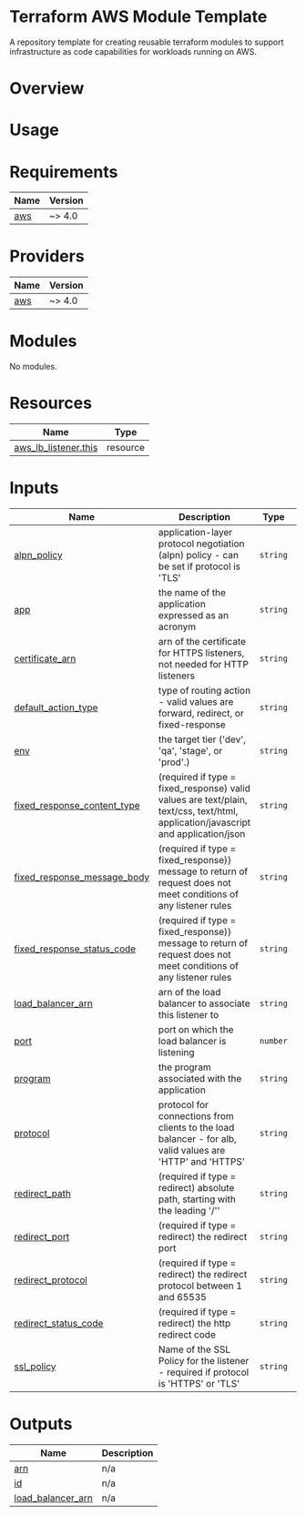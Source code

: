 # Terraform AWS Module Template
A repository template for creating reusable terraform modules to support infrastructure as code capabilities for workloads running on AWS. 

# Overview

# Usage 

<!-- BEGIN_TF_DOCS -->
# Requirements

| Name | Version |
|------|---------|
| <a name="requirement_aws"></a> [aws](#requirement\_aws) | ~> 4.0 |

# Providers

| Name | Version |
|------|---------|
| <a name="provider_aws"></a> [aws](#provider\_aws) | ~> 4.0 |

# Modules

No modules.

# Resources

| Name | Type |
|------|------|
| [aws_lb_listener.this](https://registry.terraform.io/providers/hashicorp/aws/latest/docs/resources/lb_listener) | resource |

# Inputs

| Name | Description | Type | Default | Required |
|------|-------------|------|---------|:--------:|
| <a name="input_alpn_policy"></a> [alpn\_policy](#input\_alpn\_policy) | application-layer protocol negotiation (alpn) policy - can be set if protocol is 'TLS' | `string` | `null` | no |
| <a name="input_app"></a> [app](#input\_app) | the name of the application expressed as an acronym | `string` | n/a | yes |
| <a name="input_certificate_arn"></a> [certificate\_arn](#input\_certificate\_arn) | arn of the certificate for HTTPS listeners, not needed for HTTP listeners | `string` | `null` | no |
| <a name="input_default_action_type"></a> [default\_action\_type](#input\_default\_action\_type) | type of routing action - valid values are forward, redirect, or fixed-response | `string` | n/a | yes |
| <a name="input_env"></a> [env](#input\_env) | the target tier ('dev', 'qa', 'stage', or 'prod'.) | `string` | n/a | yes |
| <a name="input_fixed_response_content_type"></a> [fixed\_response\_content\_type](#input\_fixed\_response\_content\_type) | (required if type = fixed\_response) valid values are text/plain, text/css, text/html, application/javascript and application/json | `string` | `null` | no |
| <a name="input_fixed_response_message_body"></a> [fixed\_response\_message\_body](#input\_fixed\_response\_message\_body) | (required if type = fixed\_response)} message to return of request does not meet conditions of any listener rules | `string` | `"The application is not available at this time. Please try again soon."` | no |
| <a name="input_fixed_response_status_code"></a> [fixed\_response\_status\_code](#input\_fixed\_response\_status\_code) | (required if type = fixed\_response)} message to return of request does not meet conditions of any listener rules | `string` | `"503"` | no |
| <a name="input_load_balancer_arn"></a> [load\_balancer\_arn](#input\_load\_balancer\_arn) | arn of the load balancer to associate this listener to | `string` | n/a | yes |
| <a name="input_port"></a> [port](#input\_port) | port on which the load balancer is listening | `number` | n/a | yes |
| <a name="input_program"></a> [program](#input\_program) | the program associated with the application | `string` | n/a | yes |
| <a name="input_protocol"></a> [protocol](#input\_protocol) | protocol for connections from clients to the load balancer - for alb, valid values are 'HTTP' and 'HTTPS' | `string` | n/a | yes |
| <a name="input_redirect_path"></a> [redirect\_path](#input\_redirect\_path) | (required if type = redirect) absolute path, starting with the leading '/'' | `string` | `null` | no |
| <a name="input_redirect_port"></a> [redirect\_port](#input\_redirect\_port) | (required if type = redirect) the redirect port | `string` | `"443"` | no |
| <a name="input_redirect_protocol"></a> [redirect\_protocol](#input\_redirect\_protocol) | (required if type = redirect) the redirect protocol between 1 and 65535 | `string` | `"HTTPS"` | no |
| <a name="input_redirect_status_code"></a> [redirect\_status\_code](#input\_redirect\_status\_code) | (required if type = redirect) the http redirect code | `string` | `"HTTP_301"` | no |
| <a name="input_ssl_policy"></a> [ssl\_policy](#input\_ssl\_policy) | Name of the SSL Policy for the listener - required if protocol is 'HTTPS' or 'TLS' | `string` | `"ELBSecurityPolicy-2016-08"` | no |

# Outputs

| Name | Description |
|------|-------------|
| <a name="output_arn"></a> [arn](#output\_arn) | n/a |
| <a name="output_id"></a> [id](#output\_id) | n/a |
| <a name="output_load_balancer_arn"></a> [load\_balancer\_arn](#output\_load\_balancer\_arn) | n/a |
<!-- END_TF_DOCS -->
